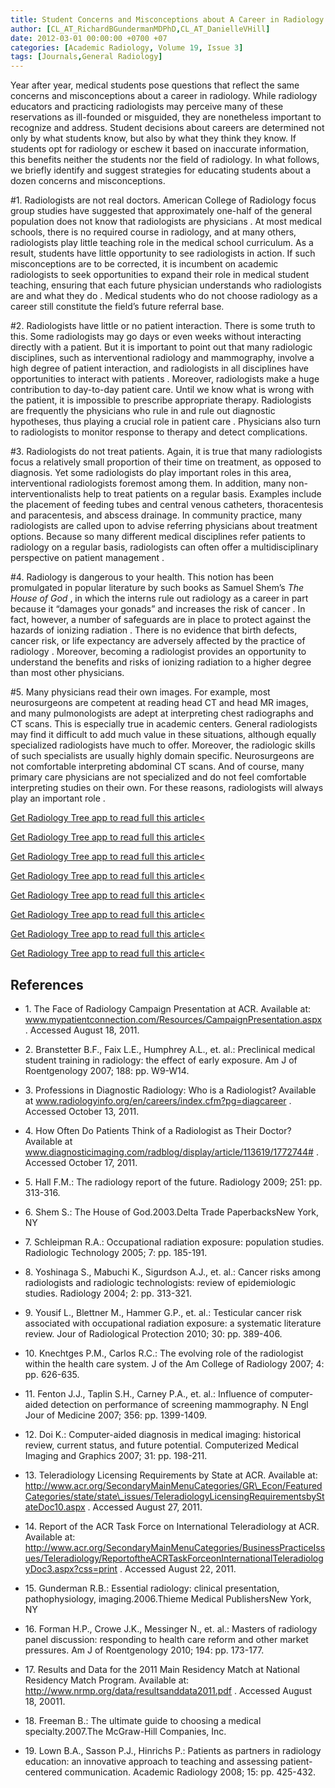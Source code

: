 ```yaml
---
title: Student Concerns and Misconceptions about A Career in Radiology
author: [CL_AT_RichardBGundermanMDPhD,CL_AT_DanielleVHill]
date: 2012-03-01 00:00:00 +0700 +07
categories: [Academic Radiology, Volume 19, Issue 3]
tags: [Journals,General Radiology]
---
```

Year after year, medical students pose questions that reflect the same concerns and misconceptions about a career in radiology. While radiology educators and practicing radiologists may perceive many of these reservations as ill-founded or misguided, they are nonetheless important to recognize and address. Student decisions about careers are determined not only by what students know, but also by what they think they know. If students opt for radiology or eschew it based on inaccurate information, this benefits neither the students nor the field of radiology. In what follows, we briefly identify and suggest strategies for educating students about a dozen concerns and misconceptions.

#1\. Radiologists are not real doctors. American College of Radiology focus group studies have suggested that approximately one-half of the general population does not know that radiologists are physicians . At most medical schools, there is no required course in radiology, and at many others, radiologists play little teaching role in the medical school curriculum. As a result, students have little opportunity to see radiologists in action. If such misconceptions are to be corrected, it is incumbent on academic radiologists to seek opportunities to expand their role in medical student teaching, ensuring that each future physician understands who radiologists are and what they do . Medical students who do not choose radiology as a career still constitute the field’s future referral base.

#2\. Radiologists have little or no patient interaction. There is some truth to this. Some radiologists may go days or even weeks without interacting directly with a patient. But it is important to point out that many radiologic disciplines, such as interventional radiology and mammography, involve a high degree of patient interaction, and radiologists in all disciplines have opportunities to interact with patients . Moreover, radiologists make a huge contribution to day-to-day patient care. Until we know what is wrong with the patient, it is impossible to prescribe appropriate therapy. Radiologists are frequently the physicians who rule in and rule out diagnostic hypotheses, thus playing a crucial role in patient care . Physicians also turn to radiologists to monitor response to therapy and detect complications.

#3\. Radiologists do not treat patients. Again, it is true that many radiologists focus a relatively small proportion of their time on treatment, as opposed to diagnosis. Yet some radiologists do play important roles in this area, interventional radiologists foremost among them. In addition, many non-interventionalists help to treat patients on a regular basis. Examples include the placement of feeding tubes and central venous catheters, thoracentesis and paracentesis, and abscess drainage. In community practice, many radiologists are called upon to advise referring physicians about treatment options. Because so many different medical disciplines refer patients to radiology on a regular basis, radiologists can often offer a multidisciplinary perspective on patient management .

#4\. Radiology is dangerous to your health. This notion has been promulgated in popular literature by such books as Samuel Shem’s _The House of God_ , in which the interns rule out radiology as a career in part because it “damages your gonads” and increases the risk of cancer . In fact, however, a number of safeguards are in place to protect against the hazards of ionizing radiation . There is no evidence that birth defects, cancer risk, or life expectancy are adversely affected by the practice of radiology . Moreover, becoming a radiologist provides an opportunity to understand the benefits and risks of ionizing radiation to a higher degree than most other physicians.

#5\. Many physicians read their own images. For example, most neurosurgeons are competent at reading head CT and head MR images, and many pulmonologists are adept at interpreting chest radiographs and CT scans. This is especially true in academic centers. General radiologists may find it difficult to add much value in these situations, although equally specialized radiologists have much to offer. Moreover, the radiologic skills of such specialists are usually highly domain specific. Neurosurgeons are not comfortable interpreting abdominal CT scans. And of course, many primary care physicians are not specialized and do not feel comfortable interpreting studies on their own. For these reasons, radiologists will always play an important role .

[Get Radiology Tree app to read full this article<](https://clinicalpub.com/app)

[Get Radiology Tree app to read full this article<](https://clinicalpub.com/app)

[Get Radiology Tree app to read full this article<](https://clinicalpub.com/app)

[Get Radiology Tree app to read full this article<](https://clinicalpub.com/app)

[Get Radiology Tree app to read full this article<](https://clinicalpub.com/app)

[Get Radiology Tree app to read full this article<](https://clinicalpub.com/app)

[Get Radiology Tree app to read full this article<](https://clinicalpub.com/app)

[Get Radiology Tree app to read full this article<](https://clinicalpub.com/app)

## References

- 1\.  The Face of Radiology Campaign Presentation at ACR. Available at:  www.mypatientconnection.com/Resources/CampaignPresentation.aspx  . Accessed August 18, 2011.


- 2\. Branstetter B.F., Faix L.E., Humphrey A.L., et. al.: Preclinical medical student training in radiology: the effect of early exposure. Am J of Roentgenology 2007; 188: pp. W9-W14.


- 3\.  Professions in Diagnostic Radiology: Who is a Radiologist? Available at  www.radiologyinfo.org/en/careers/index.cfm?pg=diagcareer  . Accessed October 13, 2011.


- 4\.  How Often Do Patients Think of a Radiologist as Their Doctor? Available at  www.diagnosticimaging.com/radblog/display/article/113619/1772744#  . Accessed October 17, 2011.


- 5\. Hall F.M.: The radiology report of the future. Radiology 2009; 251: pp. 313-316.


- 6\. Shem S.: The House of God.2003.Delta Trade PaperbacksNew York, NY


- 7\. Schleipman R.A.: Occupational radiation exposure: population studies. Radiologic Technology 2005; 7: pp. 185-191.


- 8\. Yoshinaga S., Mabuchi K., Sigurdson A.J., et. al.: Cancer risks among radiologists and radiologic technologists: review of epidemiologic studies. Radiology 2004; 2: pp. 313-321.


- 9\. Yousif L., Blettner M., Hammer G.P., et. al.: Testicular cancer risk associated with occupational radiation exposure: a systematic literature review. Jour of Radiological Protection 2010; 30: pp. 389-406.


- 10\. Knechtges P.M., Carlos R.C.: The evolving role of the radiologist within the health care system. J of the Am College of Radiology 2007; 4: pp. 626-635.


- 11\. Fenton J.J., Taplin S.H., Carney P.A., et. al.: Influence of computer-aided detection on performance of screening mammography. N Engl Jour of Medicine 2007; 356: pp. 1399-1409.


- 12\. Doi K.: Computer-aided diagnosis in medical imaging: historical review, current status, and future potential. Computerized Medical Imaging and Graphics 2007; 31: pp. 198-211.


- 13\.  Teleradiology Licensing Requirements by State at ACR. Available at:  http://www.acr.org/SecondaryMainMenuCategories/GR\_Econ/FeaturedCategories/state/state\_issues/TeleradiologyLicensingRequirementsbyStateDoc10.aspx  . Accessed August 27, 2011.


- 14\.  Report of the ACR Task Force on International Teleradiology at ACR. Available at:  http://www.acr.org/SecondaryMainMenuCategories/BusinessPracticeIssues/Teleradiology/ReportoftheACRTaskForceonInternationalTeleradiologyDoc3.aspx?css=print  . Accessed August 22, 2011.


- 15\. Gunderman R.B.: Essential radiology: clinical presentation, pathophysiology, imaging.2006.Thieme Medical PublishersNew York, NY


- 16\. Forman H.P., Crowe J.K., Messinger N., et. al.: Masters of radiology panel discussion: responding to health care reform and other market pressures. Am J of Roentgenology 2010; 194: pp. 173-177.


- 17\.  Results and Data for the 2011 Main Residency Match at National Residency Match Program. Available at:  http://www.nrmp.org/data/resultsanddata2011.pdf  . Accessed August 18, 20011.


- 18\. Freeman B.: The ultimate guide to choosing a medical specialty.2007.The McGraw-Hill Companies, Inc.


- 19\. Lown B.A., Sasson P.J., Hinrichs P.: Patients as partners in radiology education: an innovative approach to teaching and assessing patient-centered communication. Academic Radiology 2008; 15: pp. 425-432.